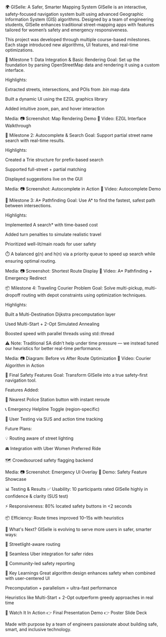 🌍 GISelle: A Safer, Smarter Mapping System
GISelle is an interactive, safety-focused navigation system built using advanced Geographic Information System (GIS) algorithms. Designed by a team of engineering students, GISelle enhances traditional street-mapping apps with features tailored for women’s safety and emergency responsiveness.

This project was developed through multiple course-based milestones. Each stage introduced new algorithms, UI features, and real-time optimizations.

📌 Milestone 1: Data Integration & Basic Rendering
Goal:
Set up the foundation by parsing OpenStreetMap data and rendering it using a custom interface.

Highlights:

Extracted streets, intersections, and POIs from .bin map data

Built a dynamic UI using the EZGL graphics library

Added intuitive zoom, pan, and hover interaction

Media:
📷 Screenshot: Map Rendering Demo
🎥 Video: EZGL Interface Walkthrough

🧭 Milestone 2: Autocomplete & Search
Goal:
Support partial street name search with real-time results.

Highlights:

Created a Trie structure for prefix-based search

Supported full-street + partial matching

Displayed suggestions live on the GUI

Media:
📷 Screenshot: Autocomplete in Action
🎥 Video: Autocomplete Demo

🧠 Milestone 3: A* Pathfinding
Goal:
Use A* to find the fastest, safest path between intersections.

Highlights:

Implemented A search* with time-based cost

Added turn penalties to simulate realistic travel

Prioritized well-lit/main roads for user safety

⏱️ A balanced g(n) and h(n) via a priority queue to speed up search while ensuring optimal routing.

Media:
📷 Screenshot: Shortest Route Display
🎥 Video: A* Pathfinding + Emergency Redirect

📦 Milestone 4: Traveling Courier Problem
Goal:
Solve multi-pickup, multi-dropoff routing with depot constraints using optimization techniques.

Highlights:

Built a Multi-Destination Dijkstra precomputation layer

Used Multi-Start + 2-Opt Simulated Annealing

Boosted speed with parallel threads using std::thread

⚠️ Note: Traditional SA didn’t help under time pressure — we instead tuned our heuristics for better real-time performance.

Media:
📷 Diagram: Before vs After Route Optimization
🎥 Video: Courier Algorithm in Action

🔐 Final Safety Features
Goal:
Transform GISelle into a true safety-first navigation tool.

Features Added:

🚨 Nearest Police Station button with instant reroute

📞 Emergency Helpline Toggle (region-specific)

🧪 User Testing via SUS and action time tracking

Future Plans:

💡 Routing aware of street lighting

🚘 Integration with Uber Women Preferred Ride

🗺️ Crowdsourced safety flagging backend

Media:
📷 Screenshot: Emergency UI Overlay
🎥 Demo: Safety Feature Showcase

📊 Testing & Results
✅ Usability: 10 participants rated GISelle highly in confidence & clarity (SUS test)

⚡ Responsiveness: 80% located safety buttons in <2 seconds

📦 Efficiency: Route times improved 10–15s with heuristics

🔮 What's Next?
GISelle is evolving to serve more users in safer, smarter ways:

🌃 Streetlight-aware routing

🚗 Seamless Uber integration for safer rides

🧭 Community-led safety reporting

🧠 Key Learnings
Great algorithm design enhances safety when combined with user-centered UI

Precomputation + parallelism = ultra-fast performance

Heuristics like Multi-Start + 2-Opt outperform greedy approaches in real time

🎥 Watch It In Action
👉 Final Presentation Demo
👉 Poster Slide Deck

Made with purpose by a team of engineers passionate about building safe, smart, and inclusive technology.
